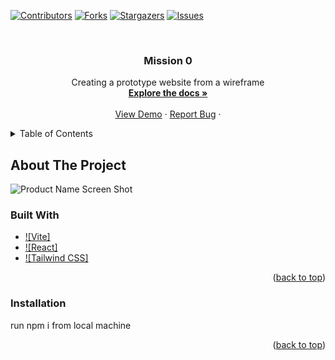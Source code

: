 
<a name="readme-top"></a>

[![Contributors][contributors-shield]][contributors-url]
[![Forks][forks-shield]][forks-url]
[![Stargazers][stars-shield]][stars-url]
[![Issues][issues-shield]][issues-url]




<br />
<div align="center">
 

<h3 align="center">Mission 0</h3>

  <p align="center">
    Creating a prototype website from a wireframe
    <br />
    <a href="https://github.com/windsywinds/mission0/"><strong>Explore the docs »</strong></a>
    <br />
    <br />
    <a href="https://swmission0.netlify.app">View Demo</a>
    ·
    <a href="https://github.com/windsywinds/mission0/issues">Report Bug</a>
    ·
    
</div>



<!-- TABLE OF CONTENTS -->
<details>
  <summary>Table of Contents</summary>
  <ol>
    <li>
      <a href="#about-the-project">About The Project</a>
      <ul>
        <li><a href="#built-with">Built With</a></li>
      </ul>
    </li>
    <li>
      <a href="#getting-started">Getting Started</a>
      <ul>
        <li><a href="#installation">Installation</a></li>
      </ul>
    </li>
  </ol>
</details>



<!-- ABOUT THE PROJECT -->
## About The Project

![Product Name Screen Shot][product-screenshot]



### Built With

* [![Vite]][Vite-url]
* [![React]][React-url]
* [![Tailwind CSS]][Tailwindcss-url]


<p align="right">(<a href="#readme-top">back to top</a>)</p>

### Installation

run npm i from local machine
   

<p align="right">(<a href="#readme-top">back to top</a>)</p>



<!-- MARKDOWN LINKS & IMAGES -->
<!-- https://www.markdownguide.org/basic-syntax/#reference-style-links -->
[vite-url]: https://vitejs.dev/
[contributors-shield]: https://img.shields.io/github/contributors/windsywinds/mission0.svg?style=for-the-badge
[contributors-url]: https://github.com/windsywinds/mission0/graphs/contributors
[forks-shield]: https://img.shields.io/github/forks/windsywinds/mission0.svg?style=for-the-badge
[forks-url]: https://github.com/windsywinds/mission0/network/members
[stars-shield]: https://img.shields.io/github/stars/windsywinds/mission0.svg?style=for-the-badge
[stars-url]: https://github.com/windsywinds/mission0/stargazers
[issues-shield]: https://img.shields.io/github/issues/windsywinds/mission0.svg?style=for-the-badge
[issues-url]: https://github.com/windsywinds/mission0/issues
[license-shield]: https://img.shields.io/github/license/windsywinds/mission0.svg?style=for-the-badge
[license-url]: https://github.com/windsywinds/mission0/blob/master/LICENSE.txt
[linkedin-shield]: https://img.shields.io/badge/-LinkedIn-black.svg?style=for-the-badge&logo=linkedin&colorB=555
[linkedin-url]: https://www.linkedin.com/in/windsor-sam/
[product-screenshot]: https://swmission0.netlify.app/assets/screenshot.jpg
[Next.js]: https://img.shields.io/badge/next.js-000000?style=for-the-badge&logo=nextdotjs&logoColor=white
[Next-url]: https://nextjs.org/
[React.js]: https://img.shields.io/badge/React-20232A?style=for-the-badge&logo=react&logoColor=61DAFB
[React-url]: https://reactjs.org/
[Tailwindcss-url]: https://tailwindcss.com
[Vue.js]: https://img.shields.io/badge/Vue.js-35495E?style=for-the-badge&logo=vuedotjs&logoColor=4FC08D
[Vue-url]: https://vuejs.org/
[Angular.io]: https://img.shields.io/badge/Angular-DD0031?style=for-the-badge&logo=angular&logoColor=white
[Angular-url]: https://angular.io/
[Svelte.dev]: https://img.shields.io/badge/Svelte-4A4A55?style=for-the-badge&logo=svelte&logoColor=FF3E00
[Svelte-url]: https://svelte.dev/
[Laravel.com]: https://img.shields.io/badge/Laravel-FF2D20?style=for-the-badge&logo=laravel&logoColor=white
[Laravel-url]: https://laravel.com
[Bootstrap.com]: https://img.shields.io/badge/Bootstrap-563D7C?style=for-the-badge&logo=bootstrap&logoColor=white
[Bootstrap-url]: https://getbootstrap.com
[JQuery.com]: https://img.shields.io/badge/jQuery-0769AD?style=for-the-badge&logo=jquery&logoColor=white
[JQuery-url]: https://jquery.com 
